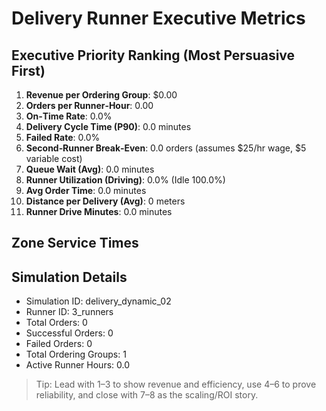 # Delivery Runner Executive Metrics

## Executive Priority Ranking (Most Persuasive First)
1. **Revenue per Ordering Group**: $0.00
2. **Orders per Runner‑Hour**: 0.00
3. **On‑Time Rate**: 0.0%
4. **Delivery Cycle Time (P90)**: 0.0 minutes
5. **Failed Rate**: 0.0%
6. **Second‑Runner Break‑Even**: 0.0 orders (assumes $25/hr wage, $5 variable cost)
7. **Queue Wait (Avg)**: 0.0 minutes
8. **Runner Utilization (Driving)**: 0.0% (Idle 100.0%)
9. **Avg Order Time**: 0.0 minutes
10. **Distance per Delivery (Avg)**: 0 meters
11. **Runner Drive Minutes**: 0.0 minutes

## Zone Service Times


## Simulation Details
- Simulation ID: delivery_dynamic_02
- Runner ID: 3_runners
- Total Orders: 0
- Successful Orders: 0
- Failed Orders: 0
- Total Ordering Groups: 1
- Active Runner Hours: 0.0

> Tip: Lead with 1–3 to show revenue and efficiency, use 4–6 to prove reliability, and close with 7–8 as the scaling/ROI story.
